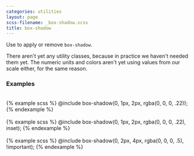 ```yaml
---
categories: utilities
layout: page
scss-filename: _box-shadow.scss
title: box-shadow
---
```

Use to apply or remove `box-shadow`.

There aren't yet any utility classes, because in practice we haven't needed them yet. The numeric units and colors aren't yet using values from our scale either, for the same reason.

### Examples
<div class="DocsExample DocsExample--render--hidden">
  <div class="DocsExample-preview DocsExample-preview--box-shadow DocsExample-preview--box-shadow1">
    <div class="DocsExample-preview-child">
      &nbsp;
    </div>
  </div>
{% example scss %}
@include box-shadow(0, 1px, 2px, rgba(0, 0, 0, .22));
{% endexample %}
</div>

<div class="DocsExample DocsExample--render--hidden">
  <div class="DocsExample-preview DocsExample-preview--box-shadow DocsExample-preview--box-shadow2">
    <div class="DocsExample-preview-child">
      &nbsp;
    </div>
  </div>
{% example scss %}
@include box-shadow(0, 1px, 2px, rgba(0, 0, 0, .22), inset);
{% endexample %}
</div>

<div class="DocsExample DocsExample--render--hidden">
  <div class="DocsExample-preview DocsExample-preview--box-shadow DocsExample-preview--box-shadow3">
    <div class="DocsExample-preview-child">
      &nbsp;
    </div>
  </div>
{% example scss %}
@include box-shadow(0, 2px, 4px, rgba(0, 0, 0, .5), !important);
{% endexample %}
</div>
